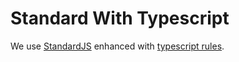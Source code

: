 # Standard With Typescript

We use [StandardJS](https://standardjs.com/) enhanced with [typescript rules](https://github.com/standard/eslint-config-standard-with-typescript).
